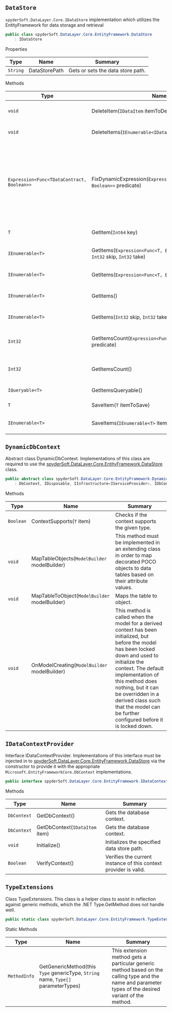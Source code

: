 ## `DataStore`

`spyderSoft.DataLayer.Core.IDataStore` implementation which utilizes the EntityFramework for data storage and retrieval
```csharp
public class spyderSoft.DataLayer.Core.EntityFramework.DataStore
    : IDataStore

```

Properties

| Type | Name | Summary | 
| --- | --- | --- | 
| `String` | DataStorePath | Gets or sets the data store path. | 


Methods

| Type | Name | Summary | 
| --- | --- | --- | 
| `void` | DeleteItem(`IDataItem` itemToDelete) | Deletes a record from the database. | 
| `void` | DeleteItems(`IEnumerable<IDataItem>` itemsToDelete) | Deletes multiple records from the database. | 
| `Expression<Func<TDataContract, Boolean>>` | FixDynamicExpression(`Expression<Func<TDataContract, Boolean>>` predicate) | Fixes the dynamic expression.  LINQ to Entity has issues with expressions  built via PredicateBuilder, so we serialize and deserialize the predicate to make it usable. | 
| `T` | GetItem(`Int64` key) | Gets a record from the database. | 
| `IEnumerable<T>` | GetItems(`Expression<Func<T, Boolean>>` predicate, `Int32` skip, `Int32` take) | Gets records from the database. | 
| `IEnumerable<T>` | GetItems(`Expression<Func<T, Boolean>>` predicate) | Gets records from the database. | 
| `IEnumerable<T>` | GetItems() | Gets records from the database. | 
| `IEnumerable<T>` | GetItems(`Int32` skip, `Int32` take) | Gets records from the database. | 
| `Int32` | GetItemsCount(`Expression<Func<T, Boolean>>` predicate) | Gets the count or records based on the query predicate. | 
| `Int32` | GetItemsCount() | Gets the count or records based on the query predicate. | 
| `IQueryable<T>` | GetItemsQueryable() | Gets the items queryable. | 
| `T` | SaveItem(`T` itemToSave) | Saves a record to the database. | 
| `IEnumerable<T>` | SaveItems(`IEnumerable<T>` itemsToSave) | Saves m ultiple records to the database. | 


## `DynamicDbContext`

Abstract class DynamicDbContext.  Implementations of this class are required to use the [spyderSoft.DataLayer.Core.EntityFramework.DataStore](spyderSoft.DataLayer.Core.EntityFramework.md#datastore) class.
```csharp
public abstract class spyderSoft.DataLayer.Core.EntityFramework.DynamicDbContext
    : DbContext, IDisposable, IInfrastructure<IServiceProvider>, IDbContextDependencies, IDbSetCache, IDbQueryCache, IDbContextPoolable

```

Methods

| Type | Name | Summary | 
| --- | --- | --- | 
| `Boolean` | ContextSupports(`T` item) | Checks if the context supports the given type. | 
| `void` | MapTableObjects(`ModelBuilder` modelBuilder) | This method must be implemented in an extending class in order to map decorated  POCO objects to data tables based on their attribute values. | 
| `void` | MapTableToObject(`ModelBuilder` modelBuilder) | Maps the table to object. | 
| `void` | OnModelCreating(`ModelBuilder` modelBuilder) | This method is called when the model for a derived context has been initialized, but  before the model has been locked down and used to initialize the context.  The default  implementation of this method does nothing, but it can be overridden in a derived class  such that the model can be further configured before it is locked down. | 


## `IDataContextProvider`

Interface IDataContextProvider.  Implementations of this interface must be injected in to [spyderSoft.DataLayer.Core.EntityFramework.DataStore](spyderSoft.DataLayer.Core.EntityFramework.md#datastore) via the constructor  to provide it with the appropriate `Microsoft.EntityFrameworkCore.DbContext` implementations.
```csharp
public interface spyderSoft.DataLayer.Core.EntityFramework.IDataContextProvider

```

Methods

| Type | Name | Summary | 
| --- | --- | --- | 
| `DbContext` | GetDbContext() | Gets the database context. | 
| `DbContext` | GetDbContext(`IDataItem` item) | Gets the database context. | 
| `void` | Initialize() | Initializes the specified data store path. | 
| `Boolean` | VerifyContext() | Verifies the current instance of this context provider is valid. | 


## `TypeExtensions`

Class TypeExtensions.  This class is a helper class to assist in reflection against generic methods, which  the .NET Type.GetMethod does not handle well.
```csharp
public static class spyderSoft.DataLayer.Core.EntityFramework.TypeExtensions

```

Static Methods

| Type | Name | Summary | 
| --- | --- | --- | 
| `MethodInfo` | GetGenericMethod(this `Type` genericType, `String` name, `Type[]` parameterTypes) | This extension method gets a particular generic method based on the calling type  and the name and parameter types of the desired variant of the method. | 


